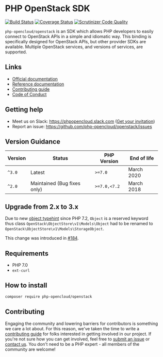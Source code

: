 # PHP OpenStack SDK

[![Build Status](https://travis-ci.org/php-opencloud/openstack.svg?branch=master)](https://travis-ci.org/php-opencloud/openstack)
[![Coverage Status](https://coveralls.io/repos/github/php-opencloud/openstack/badge.svg?branch=master)](https://coveralls.io/github/php-opencloud/openstack?branch=master)
[![Scrutinizer Code Quality](https://scrutinizer-ci.com/g/php-opencloud/openstack/badges/quality-score.png?b=master)](https://scrutinizer-ci.com/g/php-opencloud/openstack/?branch=master)

`php-opencloud/openstack` is an SDK which allows PHP developers to easily connect to OpenStack APIs in a simple and 
idiomatic way. This binding is specifically designed for OpenStack APIs, but other provider SDKs are available. Multiple 
OpenStack services, and versions of services, are supported.

## Links

* [Official documentation](https://php-openstack-sdk.readthedocs.io/en/latest/)
* [Reference documentation](http://refdocs.os.php-opencloud.com)
* [Contributing guide](/CONTRIBUTING.md)
* [Code of Conduct](/CODE_OF_CONDUCT.md)

## Getting help
   
- Meet us on Slack: https://phpopencloud.slack.com ([Get your invitation](https://launchpass.com/phpopencloud))
- Report an issue: https://github.com/php-opencloud/openstack/issues


## Version Guidance

| Version   | Status                      | PHP Version   | End of life             |
| --------- | --------------------------- | ------------- | ----------------------- |
| `^3.0`    | Latest                      | `>=7.0`       | March 2020              |
| `^2.0`    | Maintained (Bug fixes only) | `>=7.0,<7.2`  | March 2018              |

## Upgrade from 2.x to 3.x

Due to new [object typehint](https://wiki.php.net/rfc/object-typehint) since PHP 7.2, `Object` is a reserved keyword 
thus class `OpenStack\ObjectStore\v1\Models\Object` had to be renamed to 
`OpenStack\ObjectStore\v1\Models\StorageObject`. 

This change was introduced in [#184](https://github.com/php-opencloud/openstack/pull/184).

## Requirements

* PHP 7.0
* `ext-curl`

## How to install

```bash
composer require php-opencloud/openstack
```

## Contributing

Engaging the community and lowering barriers for contributors is something we care a lot about. For this reason, we've 
taken the time to write a [contributing guide](CONTRIBUTING.md) for folks interested in getting involved in our project. 
If you're not sure how you can get involved, feel free to 
[submit an issue](https://github.com/php-opencloud/openstack/issues/new) or 
[contact us](https://developer.rackspace.com/support/). You don't need to be a PHP expert - all members of the 
community are welcome!
